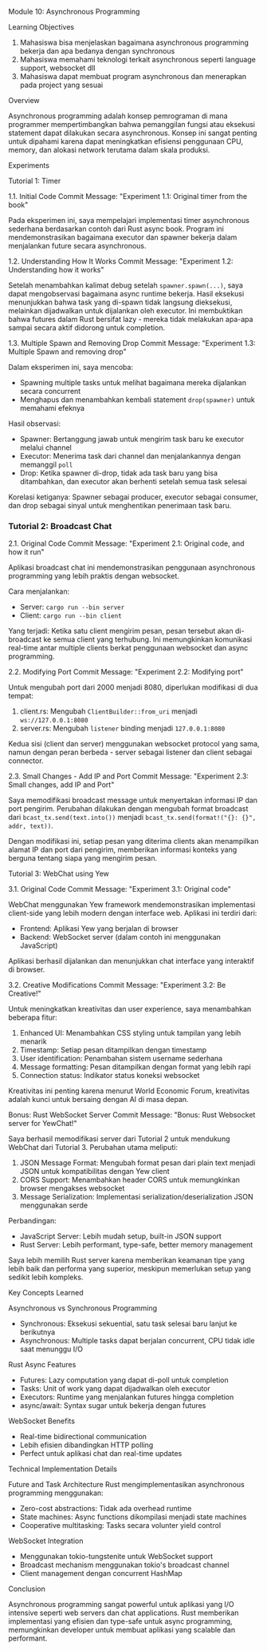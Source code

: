 Module 10: Asynchronous Programming

 Learning Objectives

1. Mahasiswa bisa menjelaskan bagaimana asynchronous programming bekerja dan apa bedanya dengan synchronous
2. Mahasiswa memahami teknologi terkait asynchronous seperti language support, websocket dll
3. Mahasiswa dapat membuat program asynchronous dan menerapkan pada project yang sesuai

 Overview

Asynchronous programming adalah konsep pemrograman di mana programmer mempertimbangkan bahwa pemanggilan fungsi atau eksekusi statement dapat dilakukan secara asynchronous. Konsep ini sangat penting untuk dipahami karena dapat meningkatkan efisiensi penggunaan CPU, memory, dan alokasi network terutama dalam skala produksi.

 Experiments

 Tutorial 1: Timer

 1.1. Initial Code
Commit Message: "Experiment 1.1: Original timer from the book"

Pada eksperimen ini, saya mempelajari implementasi timer asynchronous sederhana berdasarkan contoh dari Rust async book. Program ini mendemonstrasikan bagaimana executor dan spawner bekerja dalam menjalankan future secara asynchronous.

 1.2. Understanding How It Works
Commit Message: "Experiment 1.2: Understanding how it works"

Setelah menambahkan kalimat debug setelah `spawner.spawn(...)`, saya dapat mengobservasi bagaimana async runtime bekerja. Hasil eksekusi menunjukkan bahwa task yang di-spawn tidak langsung dieksekusi, melainkan dijadwalkan untuk dijalankan oleh executor. Ini membuktikan bahwa futures dalam Rust bersifat lazy - mereka tidak melakukan apa-apa sampai secara aktif didorong untuk completion.

 1.3. Multiple Spawn and Removing Drop
Commit Message: "Experiment 1.3: Multiple Spawn and removing drop"

Dalam eksperimen ini, saya mencoba:
- Spawning multiple tasks untuk melihat bagaimana mereka dijalankan secara concurrent
- Menghapus dan menambahkan kembali statement `drop(spawner)` untuk memahami efeknya

Hasil observasi:
- Spawner: Bertanggung jawab untuk mengirim task baru ke executor melalui channel
- Executor: Menerima task dari channel dan menjalankannya dengan memanggil `poll`
- Drop: Ketika spawner di-drop, tidak ada task baru yang bisa ditambahkan, dan executor akan berhenti setelah semua task selesai

Korelasi ketiganya: Spawner sebagai producer, executor sebagai consumer, dan drop sebagai sinyal untuk menghentikan penerimaan task baru.

### Tutorial 2: Broadcast Chat

 2.1. Original Code
Commit Message: "Experiment 2.1: Original code, and how it run"

Aplikasi broadcast chat ini mendemonstrasikan penggunaan asynchronous programming yang lebih praktis dengan websocket. 

Cara menjalankan:
- Server: `cargo run --bin server`
- Client: `cargo run --bin client`

Yang terjadi: Ketika satu client mengirim pesan, pesan tersebut akan di-broadcast ke semua client yang terhubung. Ini memungkinkan komunikasi real-time antar multiple clients berkat penggunaan websocket dan async programming.

 2.2. Modifying Port
Commit Message: "Experiment 2.2: Modifying port"

Untuk mengubah port dari 2000 menjadi 8080, diperlukan modifikasi di dua tempat:
1. client.rs: Mengubah `ClientBuilder::from_uri` menjadi `ws://127.0.0.1:8080`
2. server.rs: Mengubah `listener` binding menjadi `127.0.0.1:8080`

Kedua sisi (client dan server) menggunakan websocket protocol yang sama, namun dengan peran berbeda - server sebagai listener dan client sebagai connector.

 2.3. Small Changes - Add IP and Port
Commit Message: "Experiment 2.3: Small changes, add IP and Port"

Saya memodifikasi broadcast message untuk menyertakan informasi IP dan port pengirim. Perubahan dilakukan dengan mengubah format broadcast dari `bcast_tx.send(text.into())` menjadi `bcast_tx.send(format!("{}: {}", addr, text))`. 

Dengan modifikasi ini, setiap pesan yang diterima clients akan menampilkan alamat IP dan port dari pengirim, memberikan informasi konteks yang berguna tentang siapa yang mengirim pesan.

 Tutorial 3: WebChat using Yew

 3.1. Original Code
Commit Message: "Experiment 3.1: Original code"

WebChat menggunakan Yew framework mendemonstrasikan implementasi client-side yang lebih modern dengan interface web. Aplikasi ini terdiri dari:
- Frontend: Aplikasi Yew yang berjalan di browser
- Backend: WebSocket server (dalam contoh ini menggunakan JavaScript)

Aplikasi berhasil dijalankan dan menunjukkan chat interface yang interaktif di browser.

 3.2. Creative Modifications
Commit Message: "Experiment 3.2: Be Creative!"

Untuk meningkatkan kreativitas dan user experience, saya menambahkan beberapa fitur:
1. Enhanced UI: Menambahkan CSS styling untuk tampilan yang lebih menarik
2. Timestamp: Setiap pesan ditampilkan dengan timestamp
3. User identification: Penambahan sistem username sederhana
4. Message formatting: Pesan ditampilkan dengan format yang lebih rapi
5. Connection status: Indikator status koneksi websocket

Kreativitas ini penting karena menurut World Economic Forum, kreativitas adalah kunci untuk bersaing dengan AI di masa depan.

 Bonus: Rust WebSocket Server
Commit Message: "Bonus: Rust Websocket server for YewChat!"

Saya berhasil memodifikasi server dari Tutorial 2 untuk mendukung WebChat dari Tutorial 3. Perubahan utama meliputi:

1. JSON Message Format: Mengubah format pesan dari plain text menjadi JSON untuk kompatibilitas dengan Yew client
2. CORS Support: Menambahkan header CORS untuk memungkinkan browser mengakses websocket
3. Message Serialization: Implementasi serialization/deserialization JSON menggunakan serde

Perbandingan:
- JavaScript Server: Lebih mudah setup, built-in JSON support
- Rust Server: Lebih performant, type-safe, better memory management

Saya lebih memilih Rust server karena memberikan keamanan tipe yang lebih baik dan performa yang superior, meskipun memerlukan setup yang sedikit lebih kompleks.

 Key Concepts Learned

Asynchronous vs Synchronous Programming
- Synchronous: Eksekusi sekuential, satu task selesai baru lanjut ke berikutnya
- Asynchronous: Multiple tasks dapat berjalan concurrent, CPU tidak idle saat menunggu I/O

 Rust Async Features
- Futures: Lazy computation yang dapat di-poll untuk completion
- Tasks: Unit of work yang dapat dijadwalkan oleh executor
- Executors: Runtime yang menjalankan futures hingga completion
- async/await: Syntax sugar untuk bekerja dengan futures

 WebSocket Benefits
- Real-time bidirectional communication
- Lebih efisien dibandingkan HTTP polling
- Perfect untuk aplikasi chat dan real-time updates

 Technical Implementation Details

 Future and Task Architecture
Rust mengimplementasikan asynchronous programming menggunakan:
- Zero-cost abstractions: Tidak ada overhead runtime
- State machines: Async functions dikompilasi menjadi state machines
- Cooperative multitasking: Tasks secara volunter yield control

 WebSocket Integration
- Menggunakan tokio-tungstenite untuk WebSocket support
- Broadcast mechanism menggunakan tokio's broadcast channel
- Client management dengan concurrent HashMap

 Conclusion

Asynchronous programming sangat powerful untuk aplikasi yang I/O intensive seperti web servers dan chat applications. Rust memberikan implementasi yang efisien dan type-safe untuk async programming, memungkinkan developer untuk membuat aplikasi yang scalable dan performant.
